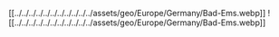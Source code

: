



[[../../../../../../../../../../../assets/geo/Europe/Germany/Bad-Ems.webp]] 
![[../../../../../../../../../../../assets/geo/Europe/Germany/Bad-Ems.webp]] 
